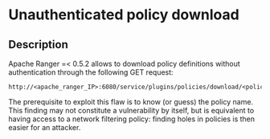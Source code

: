Unauthenticated policy download
===============================

Description
-----------
Apache Ranger =< 0.5.2 allows to download policy definitions without authentication through the following GET request:
```
http://<apache_ranger_IP>:6080/service/plugins/policies/download/<policy_name>
```
The prerequisite to exploit this flaw is to know (or guess) the policy name.  
This finding may not constitute a vulnerability by itself, but is equivalent to having access to a network filtering policy: finding holes in policies is then easier for an attacker.  